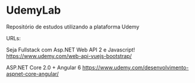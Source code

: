 # UdemyLab
Repositório de estudos utilizando a plataforma Udemy

URLs:

Seja Fullstack com Asp.NET Web API 2 e Javascript!
https://www.udemy.com/web-api-vuejs-bootstrap/

ASP.NET Core 2.0 + Angular 6
https://www.udemy.com/desenvolvimento-aspnet-core-angular/


